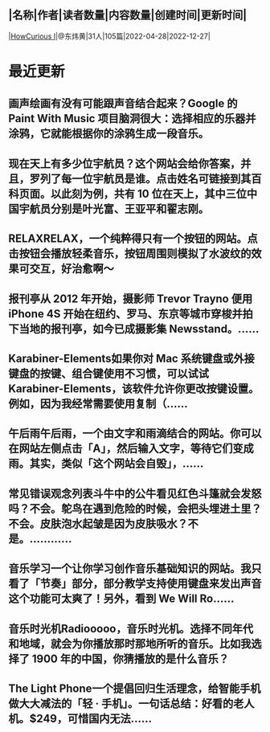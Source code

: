 |名称|作者|读者数量|内容数量|创建时间|更新时间|
---
|[HowCurious Ⅰ](https://xiaobot.net/p/howcurious?refer=0b133df9-27dc-423b-8101-639049001c13)|@东炜黄|31人|105篇|2022-04-28|2022-12-27|

# 最近更新
## 画声绘画有没有可能跟声音结合起来？Google 的 Paint With Music 项目脑洞很大：选择相应的乐器并涂鸦，它就能根据你的涂鸦生成一段音乐。
## 现在天上有多少位宇航员？这个网站会给你答案，并且，罗列了每一位宇航员是谁。点击姓名可链接到其百科页面。以此刻为例，共有 10 位在天上，其中三位中国宇航员分别是叶光富、王亚平和翟志刚。
## RELAXRELAX，一个纯粹得只有一个按钮的网站。点击按钮会播放轻柔音乐，按钮周围则模拟了水波纹的效果可交互，好治愈啊～
## 报刊亭从 2012 年开始，摄影师 Trevor Trayno 便用 iPhone 4S 开始在纽约、罗马、东京等城市穿梭并拍下当地的报刊亭，如今已成摄影集 Newsstand。......
## Karabiner-Elements如果你对 Mac 系统键盘或外接键盘的按键、组合键使用不习惯，可以试试 Karabiner-Elements，该软件允许你更改按键设置。例如，因为我经常需要使用复制（......
## 午后雨午后雨，一个由文字和雨滴结合的网站。你可以在网站左侧点击「A」，然后输入文字，等待它们变成雨。其实，类似「这个网站会自毁」，......
## 常见错误观念列表斗牛中的公牛看见红色斗篷就会发怒吗？不会。鸵鸟在遇到危险的时候，会把头埋进土里？不会。皮肤泡水起皱是因为皮肤吸水？不是。……......
## 音乐学习一个让你学习创作音乐基础知识的网站。我只看了「节奏」部分，部分教学支持使用键盘来发出声音这个功能可太爽了！另外，看到 We Will Ro......
## 音乐时光机Radiooooo，音乐时光机。选择不同年代和地域，就会为你播放那时那地所听的音乐。比如我选择了 1900 年的中国，你猜播放的是什么音乐？
## The Light Phone一个提倡回归生活理念，给智能手机做大大减法的「轻 · 手机」。一句话总结：好看的老人机。$249，可惜国内无法......

